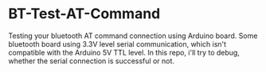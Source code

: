 # BT-Test-AT-Command
Testing your bluetooth AT command connection using Arduino board.
Some bluetooth board using 3.3V level serial communication, which isn't compatible with the Arduino 5V TTL level.
In this repo, i'll try to debug, whether the serial connection is successful or not.
